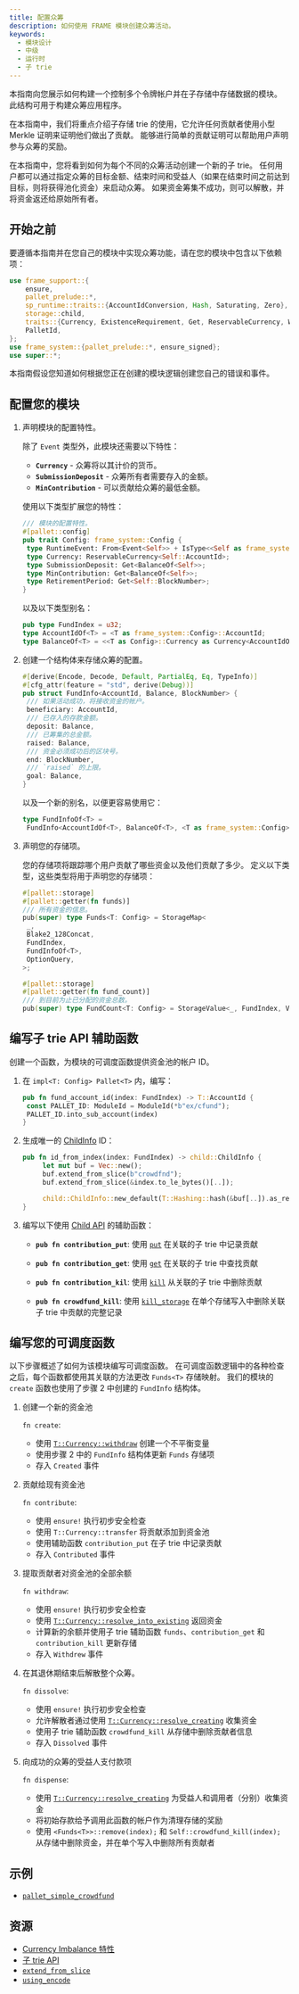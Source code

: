 ```yaml
---
title: 配置众筹
description: 如何使用 FRAME 模块创建众筹活动。
keywords:
  - 模块设计
  - 中级
  - 运行时
  - 子 trie
---
```


本指南向您展示如何构建一个控制多个令牌帐户并在子存储中存储数据的模块。
此结构可用于构建众筹应用程序。

在本指南中，我们将重点介绍子存储 trie 的使用，它允许任何贡献者使用小型 Merkle 证明来证明他们做出了贡献。
能够进行简单的贡献证明可以帮助用户声明参与众筹的奖励。

在本指南中，您将看到如何为每个不同的众筹活动创建一个新的子 trie。
任何用户都可以通过指定众筹的目标金额、结束时间和受益人（如果在结束时间之前达到目标，则将获得池化资金）来启动众筹。
如果资金筹集不成功，则可以解散，并将资金返还给原始所有者。

## 开始之前

要遵循本指南并在您自己的模块中实现众筹功能，请在您的模块中包含以下依赖项：

```rust
use frame_support::{
	ensure,
	pallet_prelude::*,
	sp_runtime::traits::{AccountIdConversion, Hash, Saturating, Zero},
	storage::child,
	traits::{Currency, ExistenceRequirement, Get, ReservableCurrency, WithdrawReasons},
	PalletId,
};
use frame_system::{pallet_prelude::*, ensure_signed};
use super::*;
```

本指南假设您知道如何根据您正在创建的模块逻辑创建您自己的错误和事件。

## 配置您的模块

1. 声明模块的配置特性。

   除了 `Event` 类型外，此模块还需要以下特性：

   - **`Currency`** - 众筹将以其计价的货币。
   - **`SubmissionDeposit`** - 众筹所有者需要存入的金额。
   - **`MinContribution`** - 可以贡献给众筹的最低金额。

   使用以下类型扩展您的特性：

   ```rust
   /// 模块的配置特性。
   #[pallet::config]
   pub trait Config: frame_system::Config {
   	type RuntimeEvent: From<Event<Self>> + IsType<<Self as frame_system::Config>::RuntimeEvent>;
   	type Currency: ReservableCurrency<Self::AccountId>;
   	type SubmissionDeposit: Get<BalanceOf<Self>>;
   	type MinContribution: Get<BalanceOf<Self>>;
   	type RetirementPeriod: Get<Self::BlockNumber>;
   }
   ```

   以及以下类型别名：

   ```rust
   pub type FundIndex = u32;
   type AccountIdOf<T> = <T as frame_system::Config>::AccountId;
   type BalanceOf<T> = <<T as Config>::Currency as Currency<AccountIdOf<T>>>::Balance;
   ```

1. 创建一个结构体来存储众筹的配置。

   ```rust
   #[derive(Encode, Decode, Default, PartialEq, Eq, TypeInfo)]
   #[cfg_attr(feature = "std", derive(Debug))]
   pub struct FundInfo<AccountId, Balance, BlockNumber> {
   	/// 如果活动成功，将接收资金的帐户。
   	beneficiary: AccountId,
   	/// 已存入的存款金额。
   	deposit: Balance,
   	/// 已筹集的总金额。
   	raised: Balance,
   	/// 资金必须成功后的区块号。
   	end: BlockNumber,
   	/// `raised` 的上限。
   	goal: Balance,
   }
   ```

   以及一个新的别名，以便更容易使用它：

   ```rust
   type FundInfoOf<T> =
   	FundInfo<AccountIdOf<T>, BalanceOf<T>, <T as frame_system::Config>::BlockNumber>;
   ```

1. 声明您的存储项。

   您的存储项将跟踪哪个用户贡献了哪些资金以及他们贡献了多少。
   定义以下类型，这些类型将用于声明您的存储项：

   ```rust
   #[pallet::storage]
   #[pallet::getter(fn funds)]
   /// 所有资金的信息。
   pub(super) type Funds<T: Config> = StorageMap<
   	_,
   	Blake2_128Concat,
   	FundIndex,
   	FundInfoOf<T>,
   	OptionQuery,
   >;

   #[pallet::storage]
   #[pallet::getter(fn fund_count)]
   /// 到目前为止已分配的资金总数。
   pub(super) type FundCount<T: Config> = StorageValue<_, FundIndex, ValueQuery>;
   ```

## 编写子 trie API 辅助函数

创建一个函数，为模块的可调度函数提供资金池的帐户 ID。

1. 在 `impl<T: Config> Pallet<T>` 内，编写：

   ```rust
   pub fn fund_account_id(index: FundIndex) -> T::AccountId {
   	const PALLET_ID: ModuleId = ModuleId(*b"ex/cfund");
   	PALLET_ID.into_sub_account(index)
   }
   ```

1. 生成唯一的 [ChildInfo](https://paritytech.github.io/substrate/master/sp_storage/enum.ChildInfo.html) ID：

   ```rust
   pub fn id_from_index(index: FundIndex) -> child::ChildInfo {
   		let mut buf = Vec::new();
   		buf.extend_from_slice(b"crowdfnd");
   		buf.extend_from_slice(&index.to_le_bytes()[..]);

   		child::ChildInfo::new_default(T::Hashing::hash(&buf[..]).as_ref())
   }
   ```

1. 编写以下使用 [Child API](https://paritytech.github.io/substrate/master/frame_support/storage/child/index.html) 的辅助函数：

   - **`pub fn contribution_put`**: 使用 [`put`](https://paritytech.github.io/substrate/master/frame_support/storage/child/fn.put.html) 在关联的子 trie 中记录贡献

   - **`pub fn contribution_get`**: 使用 [`get`](https://paritytech.github.io/substrate/master/frame_support/storage/child/fn.get.html) 在关联的子 trie 中查找贡献

   - **`pub fn contribution_kil`**: 使用 [`kill`](https://paritytech.github.io/substrate/master/frame_support/storage/child/fn.kill.html) 从关联的子 trie 中删除贡献

   - **`pub fn crowdfund_kill`**: 使用 [`kill_storage`](https://paritytech.github.io/substrate/master/frame_support/storage/child/fn.kill_storage.html) 在单个存储写入中删除关联子 trie 中贡献的完整记录

## 编写您的可调度函数

以下步骤概述了如何为该模块编写可调度函数。
在可调度函数逻辑中的各种检查之后，每个函数都使用其关联的方法更改 `Funds<T>` 存储映射。
我们的模块的 `create` 函数也使用了步骤 2 中创建的 `FundInfo` 结构体。

1. 创建一个新的资金池

   `fn create`:

   - 使用 [`T::Currency::withdraw`](https://paritytech.github.io/substrate/master/frame_support/traits/tokens/currency/trait.Currency.html#tymethod.withdraw) 创建一个不平衡变量
   - 使用步骤 2 中的 `FundInfo` 结构体更新 `Funds` 存储项
   - 存入 `Created` 事件

1. 贡献给现有资金池

   `fn contribute`:

   - 使用 `ensure!` 执行初步安全检查
   - 使用 `T::Currency::transfer` 将贡献添加到资金池
   - 使用辅助函数 `contribution_put` 在子 trie 中记录贡献
   - 存入 `Contributed` 事件

1. 提取贡献者对资金池的全部余额

   `fn withdraw`:

   - 使用 `ensure!` 执行初步安全检查
   - 使用 [`T::Currency::resolve_into_existing`](https://paritytech.github.io/substrate/master/frame_support/traits/tokens/currency/trait.Currency.html#method.resolve_into_existing) 返回资金
   - 计算新的余额并使用子 trie 辅助函数 `funds`、`contribution_get` 和 `contribution_kill` 更新存储
   - 存入 `Withdrew` 事件

1. 在其退休期结束后解散整个众筹。

   `fn dissolve`:

   - 使用 `ensure!` 执行初步安全检查
   - 允许解散者通过使用 [`T::Currency::resolve_creating`](https://paritytech.github.io/substrate/master/frame_support/traits/tokens/currency/trait.Currency.html#method.resolve_creating) 收集资金
   - 使用子 trie 辅助函数 `crowdfund_kill` 从存储中删除贡献者信息
   - 存入 `Dissolved` 事件

1. 向成功的众筹的受益人支付款项

   `fn dispense`:

   - 使用 [`T::Currency::resolve_creating`](https://paritytech.github.io/substrate/master/frame_support/traits/tokens/currency/trait.Currency.html#method.resolve_creating) 为受益人和调用者（分别）收集资金
   - 将初始存款给予调用此函数的帐户作为清理存储的奖励
   - 使用 `<Funds<T>>::remove(index);` 和 `Self::crowdfund_kill(index);` 从存储中删除资金，并在单个写入中删除所有贡献者


## 示例

- [`pallet_simple_crowdfund`](https://github.com/substrate-developer-hub/substrate-how-to-guides/blob/main/example-code/template-node/pallets/simple-crowdfund/src/lib.rs#L1)

## 资源

- [Currency Imbalance 特性](https://paritytech.github.io/substrate/master/frame_support/traits/tokens/imbalance/trait.Imbalance.html)
- [子 trie API](https://paritytech.github.io/substrate/master/frame_support/storage/child/index.html)
- [`extend_from_slice`](https://paritytech.github.io/substrate/master/frame_support/dispatch/struct.Vec.html#method.extend_from_slice)
- [`using_encode`](https://paritytech.github.io/substrate/master/frame_support/pallet_prelude/trait.Encode.html#method.using_encoded)
